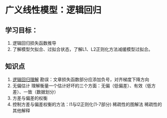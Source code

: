 # 广义线性模型：逻辑回归

## 学习目标：
1. 逻辑回归损失函数推导  
2. 了解模型欠拟合、过拟合状态，了解L1、L2正则化方法减缓模型过拟合。  

## 知识点
1. [逻辑回归理解](https://zhuanlan.zhihu.com/p/44591359)
勘误：文章损失函数部分应添加负号，对齐梯度下降方向
2. 无偏估计
理解衡量一个估计好坏的三个方面：无偏（低偏差）、有效（低方差）、一致（数据划分）
3. 方差与偏差的权衡
4. 控制方差与偏差权衡的方法：l1与l2正则化(1-7部分)
稀疏性的图解法
稀疏性的其他解释